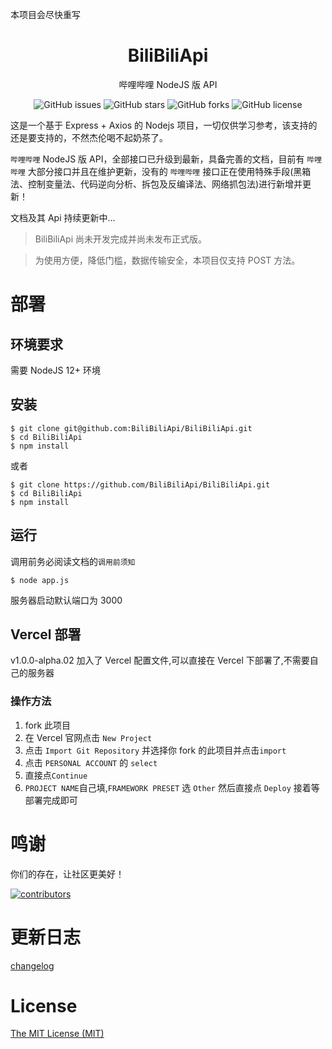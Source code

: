 本项目会尽快重写
<h1 align="center">BiliBiliApi</h1>

<p align="center">哔哩哔哩 NodeJS 版 API</p>

<p align="center"><Badge type="tip" text="版本号：^1.0.0-alpha.02" /> <Badge type="info" text="更新时间：2023.05.14" /> <Badge type="warning" text="版本类型：Alpha" /></p>

<p align="center" style="display: flex;justify-content: center;">
<a href="https://github.com/BiliBiliApi/BiliBiliApi/issues" style="text-decoration:none">
        <img src="https://img.shields.io/github/issues/BiliBiliApi/BiliBiliApi.svg" alt="GitHub issues"/>
</a>
&nbsp;
<a href="https://github.com/BiliBiliApi/BiliBiliApi/stargazers" style="text-decoration:none" >
        <img src="https://img.shields.io/github/stars/BiliBiliApi/BiliBiliApi.svg" alt="GitHub stars"/>
</a>
&nbsp;
<a href="https://github.com/BiliBiliApi/BiliBiliApi/network" style="text-decoration:none" >
        <img src="https://img.shields.io/github/forks/BiliBiliApi/BiliBiliApi.svg" alt="GitHub forks"/>
</a>
&nbsp;
<a href="https://github.com/BiliBiliApi/BiliBiliApi/blob/master/LICENSE" style="text-decoration:none" >
        <img src="https://img.shields.io/badge/License-MIT-lightgrey.svg" alt="GitHub license"/>
</a>
</p>

这是一个基于 Express + Axios 的 Nodejs 项目，一切仅供学习参考，该支持的还是要支持的，不然杰伦喝不起奶茶了。

`哔哩哔哩` NodeJS 版 API，全部接口已升级到最新，具备完善的文档，目前有 `哔哩哔哩` 大部分接口并且在维护更新，没有的 `哔哩哔哩` 接口正在使用特殊手段(黑箱法、控制变量法、代码逆向分析、拆包及反编译法、网络抓包法)进行新增并更新！

文档及其 Api 持续更新中...

> BiliBiliApi 尚未开发完成并尚未发布正式版。

> 为使用方便，降低门槛，数据传输安全，本项目仅支持 POST 方法。

# 部署

## 环境要求

需要 NodeJS 12+ 环境

## 安装

```shell
$ git clone git@github.com:BiliBiliApi/BiliBiliApi.git
$ cd BiliBiliApi
$ npm install
```

或者

```shell
$ git clone https://github.com/BiliBiliApi/BiliBiliApi.git
$ cd BiliBiliApi
$ npm install
```

## 运行
调用前务必阅读文档的`调用前须知`

```shell
$ node app.js
```

服务器启动默认端口为 3000

## Vercel 部署

v1.0.0-alpha.02 加入了 Vercel 配置文件,可以直接在 Vercel 下部署了,不需要自己的服务器

### 操作方法

1. fork 此项目
2. 在 Vercel 官网点击 `New Project`
3. 点击 `Import Git Repository` 并选择你 fork 的此项目并点击`import`
4. 点击 `PERSONAL ACCOUNT` 的 `select`
5. 直接点`Continue`
6. `PROJECT NAME`自己填,`FRAMEWORK PRESET` 选 `Other` 然后直接点 `Deploy` 接着等部署完成即可  

# 鸣谢

你们的存在，让社区更美好！

[![contributors](https://opencollective.com/bilibiliapi/contributors.svg?width=860&button=false)](https://github.com/BiliBiliApi/BiliBiliApi/graphs/contributors)

# 更新日志

[changelog](https://github.com/BiliBiliApi/BiliBiliApi/blob/master/CHANGELOG.md)

# License

[The MIT License (MIT)](https://github.com/BiliBiliApi/BiliBiliApi/blob/master/LICENSE)

